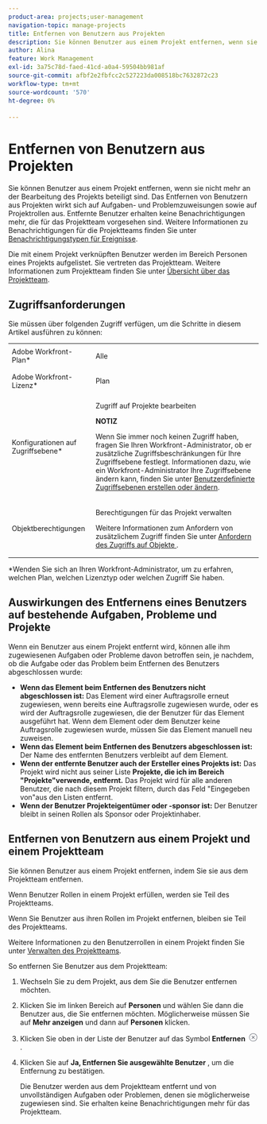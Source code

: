 ```yaml
---
product-area: projects;user-management
navigation-topic: manage-projects
title: Entfernen von Benutzern aus Projekten
description: Sie können Benutzer aus einem Projekt entfernen, wenn sie nicht mehr an der Bearbeitung des Projekts beteiligt sind.
author: Alina
feature: Work Management
exl-id: 3a75c78d-faed-41cd-a0a4-59504bb981af
source-git-commit: afbf2e2fbfcc2c527223da008518bc7632872c23
workflow-type: tm+mt
source-wordcount: '570'
ht-degree: 0%

---
```


# Entfernen von Benutzern aus Projekten

Sie können Benutzer aus einem Projekt entfernen, wenn sie nicht mehr an der Bearbeitung des Projekts beteiligt sind. Das Entfernen von Benutzern aus Projekten wirkt sich auf Aufgaben- und Problemzuweisungen sowie auf Projektrollen aus. Entfernte Benutzer erhalten keine Benachrichtigungen mehr, die für das Projektteam vorgesehen sind. Weitere Informationen zu Benachrichtigungen für die Projektteams finden Sie unter [Benachrichtigungstypen für Ereignisse](../../../administration-and-setup/manage-workfront/emails/event-notifications-available-in-wf.md).

Die mit einem Projekt verknüpften Benutzer werden im Bereich Personen eines Projekts aufgelistet. Sie vertreten das Projektteam. Weitere Informationen zum Projektteam finden Sie unter [Übersicht über das Projektteam](../../../manage-work/projects/planning-a-project/project-team-overview.md).

## Zugriffsanforderungen

Sie müssen über folgenden Zugriff verfügen, um die Schritte in diesem Artikel ausführen zu können:

<table style="table-layout:auto"> 
 <col> 
 <col> 
 <tbody> 
  <tr> 
   <td role="rowheader">Adobe Workfront-Plan*</td> 
   <td> <p>Alle</p> </td> 
  </tr> 
  <tr> 
   <td role="rowheader">Adobe Workfront-Lizenz*</td> 
   <td> <p>Plan </p> </td> 
  </tr> 
  <tr> 
   <td role="rowheader">Konfigurationen auf Zugriffsebene*</td> 
   <td> <p>Zugriff auf Projekte bearbeiten</p> <p><b>NOTIZ</b>

Wenn Sie immer noch keinen Zugriff haben, fragen Sie Ihren Workfront-Administrator, ob er zusätzliche Zugriffsbeschränkungen für Ihre Zugriffsebene festlegt. Informationen dazu, wie ein Workfront-Administrator Ihre Zugriffsebene ändern kann, finden Sie unter <a href="../../../administration-and-setup/add-users/configure-and-grant-access/create-modify-access-levels.md" class="MCXref xref">Benutzerdefinierte Zugriffsebenen erstellen oder ändern</a>.</p> </td>
</tr> 
  <tr> 
   <td role="rowheader">Objektberechtigungen</td> 
   <td> <p>Berechtigungen für das Projekt verwalten</p> <p>Weitere Informationen zum Anfordern von zusätzlichem Zugriff finden Sie unter <a href="../../../workfront-basics/grant-and-request-access-to-objects/request-access.md" class="MCXref xref">Anfordern des Zugriffs auf Objekte </a>.</p> </td> 
  </tr> 
 </tbody> 
</table>

*Wenden Sie sich an Ihren Workfront-Administrator, um zu erfahren, welchen Plan, welchen Lizenztyp oder welchen Zugriff Sie haben.

## Auswirkungen des Entfernens eines Benutzers auf bestehende Aufgaben, Probleme und Projekte

Wenn ein Benutzer aus einem Projekt entfernt wird, können alle ihm zugewiesenen Aufgaben oder Probleme davon betroffen sein, je nachdem, ob die Aufgabe oder das Problem beim Entfernen des Benutzers abgeschlossen wurde:

* **Wenn das Element beim Entfernen des Benutzers nicht abgeschlossen ist:** Das Element wird einer Auftragsrolle erneut zugewiesen, wenn bereits eine Auftragsrolle zugewiesen wurde, oder es wird der Auftragsrolle zugewiesen, die der Benutzer für das Element ausgeführt hat. Wenn dem Element oder dem Benutzer keine Auftragsrolle zugewiesen wurde, müssen Sie das Element manuell neu zuweisen.
* **Wenn das Element beim Entfernen des Benutzers abgeschlossen ist:** Der Name des entfernten Benutzers verbleibt auf dem Element.
* **Wenn der entfernte Benutzer auch der Ersteller eines Projekts ist:** Das Projekt wird nicht aus seiner Liste **Projekte, die ich im Bereich &quot;Projekte&quot;verwende, entfernt.** Das Projekt wird für alle anderen Benutzer, die nach diesem Projekt filtern, durch das Feld &quot;Eingegeben von&quot;aus den Listen entfernt.
* **Wenn der Benutzer Projekteigentümer oder -sponsor ist:** Der Benutzer bleibt in seinen Rollen als Sponsor oder Projektinhaber.

## Entfernen von Benutzern aus einem Projekt und einem Projektteam

Sie können Benutzer aus einem Projekt entfernen, indem Sie sie aus dem Projektteam entfernen.

Wenn Benutzer Rollen in einem Projekt erfüllen, werden sie Teil des Projektteams.

Wenn Sie Benutzer aus ihren Rollen im Projekt entfernen, bleiben sie Teil des Projektteams.

Weitere Informationen zu den Benutzerrollen in einem Projekt finden Sie unter [Verwalten des Projektteams](../planning-a-project/manage-project-team.md).

So entfernen Sie Benutzer aus dem Projektteam:

1. Wechseln Sie zu dem Projekt, aus dem Sie die Benutzer entfernen möchten.

1. Klicken Sie im linken Bereich auf **Personen** und wählen Sie dann die Benutzer aus, die Sie entfernen möchten. Möglicherweise müssen Sie auf **Mehr anzeigen** und dann auf **Personen** klicken.

1. Klicken Sie oben in der Liste der Benutzer auf das Symbol **Entfernen** ![Element entfernen](assets/remove-icon---x-in-circle.png) .

1. Klicken Sie auf **Ja, Entfernen Sie ausgewählte Benutzer** , um die Entfernung zu bestätigen.

   Die Benutzer werden aus dem Projektteam entfernt und von unvollständigen Aufgaben oder Problemen, denen sie möglicherweise zugewiesen sind. Sie erhalten keine Benachrichtigungen mehr für das Projektteam.
